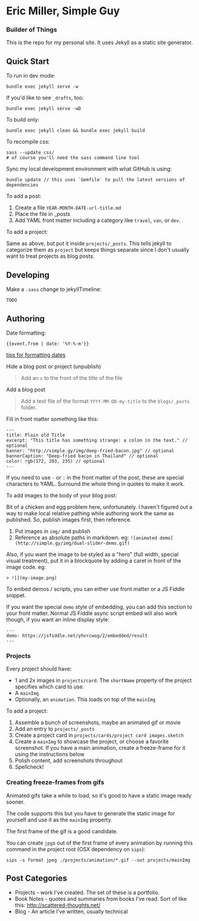 # Eric Miller, Simple Guy

### Builder of Things

This is the repo for my personal site. It uses Jekyll as a static site generator.

## Quick Start

To run in dev mode:

    bundle exec jekyll serve -w

If you'd like to see `_drafts`, too:

    bundle exec jekyll serve -wD

To build only:

    bundle exec jekyll clean && bundle exec jekyll build

To recompile css:
    
    sass --update css/
    # of course you'll need the sass command line tool

Sync my local development environment with what GitHub is using:

    bundle update // this uses `Gemfile` to pull the latest versions of dependencies

To add a post:

1. Create a file `YEAR-MONTH-DATE-url-title.md`
2. Place the file in _posts
3. Add YAML front matter including a category like `travel`, `van`, or `dev`.

To add a project:

Same as above, but put it inside `projects/_posts`. This tells jekyll to categorize them as `project` but keeps things separate since I don't usually want to treat projects as blog posts.

## Developing

Make a `.sass` change to jekyllTimeline:

    TODO

## Authoring

Date formatting:

    {{event.from | date: '%Y-%-m'}}

[tips for formatting dates](http://alanwsmith.com/jekyll-liquid-date-formatting-examples)

Hide a blog post or project (unpublish)

> Add an `x` to the front of the title of the file

Add a blog post

> Add a text file of the format `YYYY-MM-DD-my-title` to the `blogs/_posts` folder.

Fill in front matter something like this:

```
---
title: Plain old Title
excerpt: "This title has something strange: a colon in the text." // optional
banner: "http://simple.gy/img/deep-fried-bacon.jpg" // optional
bannerCaption: "Deep-fried bacon in Thailand" // optional
color: rgb(172, 203, 235) // optional
---
```

If you need to use `-` or `:` in the front matter of the post, these are special characters to YAML. Surround the whole thing in quotes to make it work.

To add images to the body of your blog post:

Bit of a chicken and egg problem here, unfortunately. I haven't figured out a way to make local relative pathing while authoring work the same as published. So, publish images first, then reference.

1. Put images in `img/` and publish
1. Reference as absolute paths in markdown. eg: `![animated demo](http://simple.gy/img/dual-slider-demo.gif)`

Also, if you want the image to be styled as a "hero" (full width, special visual treatment), put it in a blockquote by adding a caret in front of the image code. eg:

    > ![](my-image.png)

To embed demos / scripts, you can either use front matter or a JS Fiddle snippet.

If you want the special `demo` style of embedding, you can add this section to your front matter. Normal JS Fiddle async script embed will also work though, if you want an inline display style:

```
---
demo: https://jsfiddle.net/yhvrcwog/2/embedded/result
---
```
    
### Projects

Every project should have:

* 1 and 2x images in `projects/card`. The `shortName` property of the project specifies which card to use.
* A `mainImg`
* Optionally, an `animation`. This loads on top of the `mainImg`

To add a project: 

1. Assemble a bunch of screenshots, maybe an animated gif or movie
2. Add an entry to `projects/_posts`
3. Create a project card in `projects/cards/project card images.sketch`
4. Create a `mainImg` to showcase the project, or choose a favorite screenshot. If you have a main animation, create a freeze-frame for it using the instructions below
5. Polish content, add screenshots throughout
6. Spellcheck!

### Creating freeze-frames from gifs

Animated gifs take a while to load, so it's good to have a static image ready sooner.

The code supports this but you have to generate the static image for yourself and use it as the `mainImg` property. 

The first frame of the gif is a good candidate.

You can create `jpg`s out of the first frame of every animation by running this command in the project root (OSX dependency on `sips`):

    sips -s format jpeg ./projects/animation/*.gif --out projects/mainImg

## Post Categories

* Projects - work I've created. The set of these is a portfolio.
* Book Notes - quotes and summaries from books I've read. Sort of like this: http://scattered-thoughts.net/
* Blog - An article I've written, usually technical

